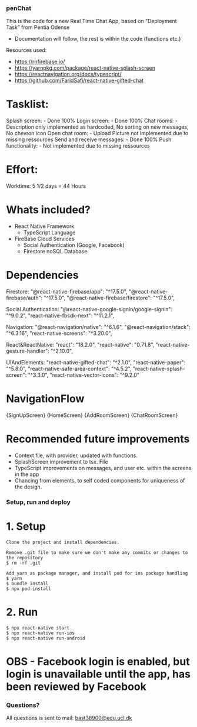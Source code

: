 ### penChat

This is the code for a new Real Time Chat App, based on “Deployment Task” from Pentia Odense

- Documentation will follow, the rest is within the code (functions etc.)

Resources used:

- https://rnfirebase.io/
- https://yarnpkg.com/package/react-native-splash-screen
- https://reactnavigation.org/docs/typescript/
- https://github.com/FaridSafi/react-native-gifted-chat

# Tasklist:

Splash screen: - Done 100%
Login screen: - Done 100%
Chat rooms: - Description only implemented as hardcoded, No sorting on new messages, No chevron icon
Open chat room: - Upload Picture not implemented due to missing ressources
Send and receive messages: - Done 100%
Push functionality: - Not implemented due to missing ressources

# Effort:

Worktime: 5 1/2 days = 44 Hours

# Whats included?

- React Native Framework
  - TypeScript Language
- FireBase Cloud Services
  - Social Authentication (Google, Facebook)
  - Firestore noSQL Database

# Dependencies

Firestore:
"@react-native-firebase/app": "^17.5.0",
"@react-native-firebase/auth": "^17.5.0",
"@react-native-firebase/firestore": "^17.5.0",

Social Authentication:
"@react-native-google-signin/google-signin": "^9.0.2",
"react-native-fbsdk-next": "^11.2.1",

Navigation:
"@react-navigation/native": "^6.1.6",
"@react-navigation/stack": "^6.3.16",
"react-native-screens": "^3.20.0",

React&ReactNative:
"react": "18.2.0",
"react-native": "0.71.8",
"react-native-gesture-handler": "^2.10.0",

UIAndElements:
"react-native-gifted-chat": "^2.1.0",
"react-native-paper": "^5.8.0",
"react-native-safe-area-context": "^4.5.2",
"react-native-splash-screen": "^3.3.0",
"react-native-vector-icons": "^9.2.0"

# NavigationFlow

<RootNavigator>
	<AuthStackNavigator>
		{SignUpScreen}
	<AppStackNavigator>
		{HomeScreen}
			{AddRoomScreen}
			{ChatRoomScreen}

# Recommended future improvements

- Context file, with provider, updated with functions.
- SplashScreen improvement to tsx. File
- TypeScript improvements on messages, and user etc. within the screens in the app
- Chancing from <GiftedChat/> elements, to self coded components for uniqueness of the design.

### Setup, run and deploy

# 1. Setup

```
Clone the project and install dependencies.
```

```
Remove .git file to make sure we don't make any commits or changes to the repository
$ rm -rf .git
```

```
Add yarn as package manager, and install pod for ios package handling
$ yarn
$ bundle install
$ npx pod-install
```

# 2. Run

```
$ npx react-native start
$ npx react-native run-ios
$ npx react-native run-android
```
		
# OBS - Facebook login is enabled, but login is unavailable until the app, has been reviewed by Facebook

### Questions?

All questions is sent to mail: bast38900@edu.ucl.dk
